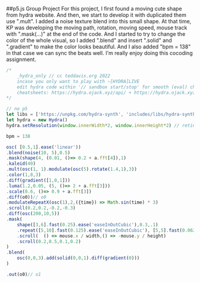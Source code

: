 ##p5.js Group Project
For this project, I first found a moving cute shape from hydra website. And then, we start to develop it with duplicated them use ".mult". I added a noise texture blend into this small shape. At that time, KP was developing the moving path, rotation, moving speed, mouse track with ".mask(...)" at the end of the code. And I started to try to change the color of the whole visual, so I added ".blend" and insert ".solid" and ".gradient" to make the color looks beautiful. And I also added "bpm = 138" in that case we can sync the beats well. I'm really enjoy doing this cocoding assignment.

```javascript
/*	
	_hydra_only // cc teddavis.org 2022
	incase you only want to play with ~[HYDRA]LIVE
	edit hydra code within '// sandbox start/stop' for smooth (eval) changes
	cheatsheets: https://hydra.ojack.xyz/api/ + https://hydra.ojack.xyz/docs
*/

// no p5
let libs = ['https://unpkg.com/hydra-synth', 'includes/libs/hydra-synth.js']
let hydra = new Hydra()
hydra.setResolution(window.innerWidth*2, window.innerHeight*2) // retina res

bpm = 138

osc( [0.5,1].ease('linear'))
.blend(noise(10, 5),0.5)
.mask(shape(4, (0.01, ()=> 0.2 + a.fft[4]),1)
.kaleid(40)
.mult(osc(1, 1).modulate(osc(5).rotate(1.4,1),3))
.color(1,8,3)
.diff(gradient([1,0,1]))
.luma(1.2,0.05, (5, ()=> 2 + a.fft[3]))
.scale(0.6, ()=> 0.9 + a.fft[3])
.diff(o0))// o0
.modulateRepeatX(osc(1),2,({time}) => Math.sin(time) * 3)
.scroll(0.2,0.2,-0.2,-0.3)
.diff(osc(200,10,5))
.mask(
	shape([3,6].fast(0.25).ease('easeInOutCubic'),0.3,.1)
	.repeat([5,10].fast(0.125).ease('easeInOutCubic'), [5,5].fast(0.0625).ease('easeInOutCubic'))
	.scroll(  () => mouse.x / width,() => -mouse.y / height)
	.scroll(0.2,0.5,0.1,0.2)
)
.blend(
	osc(0,0,3).add(solid(0,0,1).diff(gradient(0)))
)

.out(o0)// o1
```